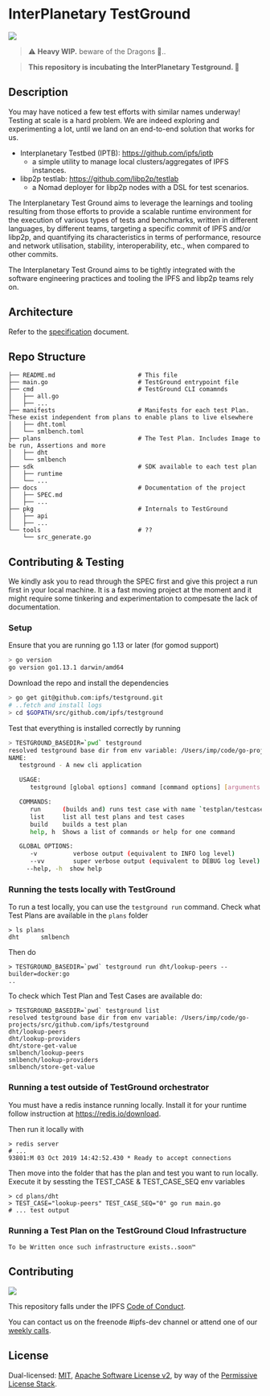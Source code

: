 # InterPlanetary TestGround

![](https://img.shields.io/badge/go-%3E%3D1.13.0-blue.svg?style=flat-square)

> ⚠️ **Heavy WIP.** beware of the Dragons 🐉..

> **This repository is incubating the InterPlanetary Testground. 🐣**

## Description

You may have noticed a few test efforts with similar names underway! Testing at scale is a hard problem. We are indeed exploring and experimenting a lot, until we land on an end-to-end solution that works for us.

* Interplanetary Testbed (IPTB): https://github.com/ipfs/iptb
  * a simple utility to manage local clusters/aggregates of IPFS instances.
* libp2p testlab: https://github.com/libp2p/testlab
  * a Nomad deployer for libp2p nodes with a DSL for test scenarios.

The Interplanetary Test Ground aims to leverage the learnings and tooling resulting from those efforts to provide a scalable runtime environment for the execution of various types of tests and benchmarks, written in different languages, by different teams, targeting a specific commit of IPFS and/or libp2p, and quantifying its characteristics in terms of performance, resource and network utilisation, stability, interoperability, etc., when compared to other commits.

The Interplanetary Test Ground aims to be tightly integrated with the software engineering practices and tooling the IPFS and libp2p teams rely on.

## Architecture

Refer to the [specification](docs/SPEC.md) document.

## Repo Structure

```
├── README.md                       # This file
├── main.go                         # TestGround entrypoint file
├── cmd                             # TestGround CLI comamnds
│   ├── all.go
│   ├── ...
├── manifests                       # Manifests for each test Plan. These exist independent from plans to enable plans to live elsewhere
│   ├── dht.toml
│   └── smlbench.toml
├── plans                           # The Test Plan. Includes Image to be run, Assertions and more
│   ├── dht
│   └── smlbench
├── sdk                             # SDK available to each test plan
│   ├── runtime
│   └── ...
├── docs                            # Documentation of the project
│   ├── SPEC.md
│   ├── ...
├── pkg                             # Internals to TestGround
│   ├── api
│   ├── ...
└── tools                           # ??
    └── src_generate.go
```

## Contributing & Testing

We kindly ask you to read through the SPEC first and give this project a run first in your local machine. It is a fast moving project at the moment and it might require some tinkering and experimentation to compesate the lack of documentation.

### Setup

Ensure that you are running go 1.13 or later (for gomod support)

```sh
> go version
go version go1.13.1 darwin/amd64
```

Download the repo and install the dependencies

```sh
> go get git@github.com:ipfs/testground.git
# ..fetch and install logs
> cd $GOPATH/src/github.com/ipfs/testground
```

Test that everything is installed correctly by running

```sh
> TESTGROUND_BASEDIR=`pwd` testground
resolved testground base dir from env variable: /Users/imp/code/go-projects/src/github.com/ipfs/testground
NAME:
   testground - A new cli application

   USAGE:
      testground [global options] command [command options] [arguments...]

   COMMANDS:
      run      (builds and) runs test case with name `testplan/testcase`
      list     list all test plans and test cases
      build    builds a test plan
      help, h  Shows a list of commands or help for one command

   GLOBAL OPTIONS:
      -v          verbose output (equivalent to INFO log level)
      --vv        super verbose output (equivalent to DEBUG log level)
     --help, -h  show help
```

### Running the tests locally with TestGround

To run a test locally, you can use the `testground run` command. Check what Test Plans are available in the `plans` folder

```
> ls plans
dht      smlbench
```

Then do

```
> TESTGROUND_BASEDIR=`pwd` testground run dht/lookup-peers --builder=docker:go
..
```

To check which Test Plan and Test Cases are available do:

```
> TESTGROUND_BASEDIR=`pwd` testground list
resolved testground base dir from env variable: /Users/imp/code/go-projects/src/github.com/ipfs/testground
dht/lookup-peers
dht/lookup-providers
dht/store-get-value
smlbench/lookup-peers
smlbench/lookup-providers
smlbench/store-get-value
```

### Running a test outside of TestGround orchestrator

You must have a redis instance running locally. Install it for your runtime follow instruction at https://redis.io/download.

Then run it locally with

```
> redis server
# ...
93801:M 03 Oct 2019 14:42:52.430 * Ready to accept connections
```

Then move into the folder that has the plan and test you want to run locally. Execute it by sessting the TEST_CASE & TEST_CASE_SEQ env variables

```
> cd plans/dht
> TEST_CASE="lookup-peers" TEST_CASE_SEQ="0" go run main.go
# ... test output
```

### Running a Test Plan on the TestGround Cloud Infrastructure

`To be Written once such infrastructure exists..soon™`

## Contributing

[![](https://cdn.rawgit.com/jbenet/contribute-ipfs-gif/master/img/contribute.gif)](https://github.com/ipfs/community/blob/master/CONTRIBUTING.md)

This repository falls under the IPFS [Code of Conduct](https://github.com/ipfs/community/blob/master/code-of-conduct.md).

You can contact us on the freenode #ipfs-dev channel or attend one of our [weekly calls](https://github.com/ipfs/team-mgmt/issues/674).

## License

Dual-licensed: [MIT](./LICENSE-MIT), [Apache Software License v2](./LICENSE-APACHE), by way of the [Permissive License Stack](https://protocol.ai/blog/announcing-the-permissive-license-stack/).
